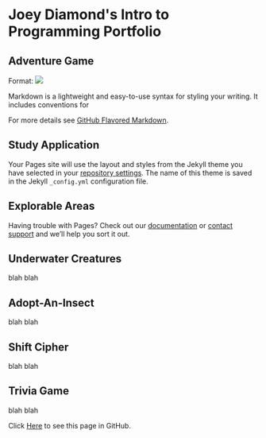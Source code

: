 # Joey Diamond's Intro to Programming Portfolio

## Adventure Game
Format: ![](file:///D:/Balis/Pictures/Saved%20Pictures/AdventureGame.png)

Markdown is a lightweight and easy-to-use syntax for styling your writing. It includes conventions for


For more details see [GitHub Flavored Markdown](https://guides.github.com/features/mastering-markdown/).

## Study Application

Your Pages site will use the layout and styles from the Jekyll theme you have selected in your [repository settings](https://github.com/JoeyDiamond115/JoeyDiamond115.github.io/settings). The name of this theme is saved in the Jekyll `_config.yml` configuration file.

## Explorable Areas

Having trouble with Pages? Check out our [documentation](https://docs.github.com/categories/github-pages-basics/) or [contact support](https://github.com/contact) and we’ll help you sort it out.

## Underwater Creatures

blah blah

## Adopt-An-Insect

blah blah

## Shift Cipher

blah blah

## Trivia Game

blah blah

Click [Here](https://github.com/JoeyDiamond115/JoeyDiamond115.github.io/edit/main/README.md) to see this page in GitHub.
